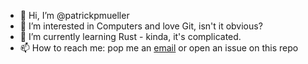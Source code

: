 - 👋 Hi, I’m @patrickpmueller
- 👀 I’m interested in Computers and love Git, isn't it obvious?
- 🌱 I’m currently learning Rust - kinda, it's complicated.
- 📫 How to reach me: pop me an [email](mailto:patrickpmueller@yahoo.com) or open an issue on this repo

<!---
patrickpmueller/patrickpmueller is a ✨ special ✨ repository because its `README.md` (this file) appears on your GitHub profile.
You can click the Preview link to take a look at your changes.
--->
